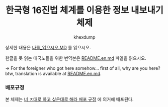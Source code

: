 <h1 align="center">한국형 16진법 체계를 이용한 정보 내보내기 체제</h1>
<p align="center">khexdump</p>

상세한 내용은 [나를_읽으시오.MD](나를_읽으시오.MD) 를 읽으시오.  

한글을 못 읽는 매국노들을 위한 번역본은 [README.en.md](README.en.md) 파일을 읽으시오.  

-> For the foreigner who got here somehow... first of all, why are you here? btw, translation is available at [README.en.md](README.en.md).  

### 배포규정
본 체제는 [너 ㅈ대로 하고 싶은대로 해라 배포 규정](LICENSE) 에 의거해 배포된다.
